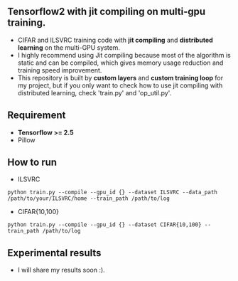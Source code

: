 ## Tensorflow2 with jit compiling on multi-gpu training.
- CIFAR and ILSVRC training code with **jit compiling** and **distributed learning** on the multi-GPU system.
- I highly recommend using Jit compiling because most of the algorithm is static and can be compiled, which gives memory usage reduction and training speed improvement.
- This repository is built by **custom layers** and **custom training loop** for my project, but if you only want to check how to use jit compiling with distributed learning, check 'train.py' and 'op_util.py'.

## Requirement
- **Tensorflow >= 2.5**
- Pillow

## How to run
- ILSVRC
```
python train.py --compile --gpu_id {} --dataset ILSVRC --data_path /path/to/your/ILSVRC/home --train_path /path/to/log
```

- CIFAR{10,100}
```
python train.py --compile --gpu_id {} --dataset CIFAR{10,100} --train_path /path/to/log
```

## Experimental results
- I will share my results soon :).
